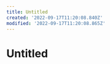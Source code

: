 ```yaml
---
title: Untitled
created: '2022-09-17T11:20:08.840Z'
modified: '2022-09-17T11:20:08.865Z'
---
```


# Untitled
